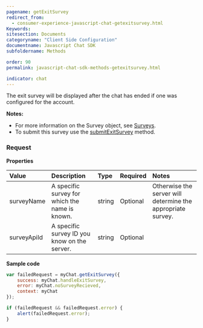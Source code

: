```yaml
---
pagename: getExitSurvey
redirect_from:
  - consumer-experience-javascript-chat-getexitsurvey.html
Keywords:
sitesection: Documents
categoryname: "Client Side Configuration"
documentname: Javascript Chat SDK
subfoldername: Methods

order: 90
permalink: javascript-chat-sdk-methods-getexitsurvey.html

indicator: chat
---
```


The exit survey will be displayed after the chat has ended if one was configured for the account.

**Notes:**

- For more information on the Survey object, see [Surveys](consumer-experience-javascript-chat-surveys.html).
- To submit this survey use the [submitExitSurvey](consumer-experience-javascript-chat-submitexitsurvey.html) method.

### Request

**Properties**

| Value | Description | Type | Required | Notes |
| :--- | :--- | :--- | :--- | :--- |
| surveyName | A specific survey for which the name is known. | string | Optional | Otherwise the server will determine the appropriate survey. | 
| surveyApiId | A specific survey ID you know on the server. | string | Optional | |

**Sample code**

```javascript
var failedRequest = myChat.getExitSurvey({
    success: myChat.handleExitSurvey,
    error: myChat.noSurveyRecieved,
    context: myChat
});

if (failedRequest && failedRequest.error) {
    alert(failedRequest.error);
}
```                                                                                                                      

